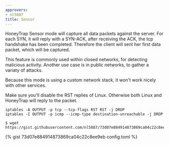 ```yaml
---
approvers:
- nl5887
title: Sensor
---
```


HoneyTrap Sensor mode will capture all data packets against the server. For each SYN, it will reply with a SYN-ACK, after receiving the ACK, the tcp handshake has been completed. Therefore the client will sent her first data packet, which will be captured. 

This feature is commonly used within closed networks, for detecting malicious activity. Another use case is in public networks, to gather a variaty of attacks.

Because this mode is using a custom network stack, it won't work nicely with other services. 

Make sure you'll disable the RST replies of Linux. Otherwise both Linux and HoneyTrap will reply to the packet.

```
iptables -A OUTPUT -p tcp --tcp-flags RST RST -j DROP
iptables -I OUTPUT -p icmp --icmp-type destination-unreachable -j DROP
```

```
$ wget https://gist.githubusercontent.com/nl5887/73d07e884914873869ca04c22c8ee9eb/raw/ba8b4ec1a5f71172e12cf05c2833cc32b2909926/config.toml
```

{% gist 73d07e884914873869ca04c22c8ee9eb config.toml %}

